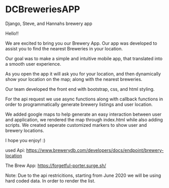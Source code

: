 # DCBreweriesAPP
Django, Steve, and Hannahs brewery app


Hello!! 

We are excited to bring you our Brewery App. Our app was developed to assist you to find the nearest Breweries in your location.

Our goal was to make a simple and intuitive mobile app, that translated into a smooth user experience. 

As you open the app it will ask you for your location, and then dynamically show your location on the map; along with the nearest breweries.

Our team developed the front end with bootstrap, css, and html styling. 

For the api request we use async functions along with callback functions in order to programmatically generate brewery listings and user location.

We added google maps to help generate an easy interaction between user and application, we rendered the map through index.html while also adding scripts. We created seperate customized markers to show user and brewery locations.

I hope you enjoy! :)

used Api: https://www.brewerydb.com/developers/docs/endpoint/brewery-location

The Brew App: https://forgetful-porter.surge.sh/

Note: Due to the api restricitions, starting from June 2020 we will be using hard coded data. In order to render the list.
